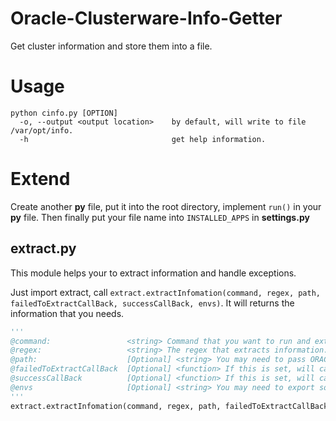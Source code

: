 # Oracle-Clusterware-Info-Getter
Get cluster information and store them into a file.

# Usage
```
python cinfo.py [OPTION]
  -o, --output <output location>    by default, will write to file /var/opt/info.
  -h                                get help information.
```

# Extend
Create another **py** file, put it into the root directory, implement `run()` in your **py** file. Then finally put your file name into `INSTALLED_APPS` in **settings.py**

## extract.py
This module helps your to extract information and handle exceptions.

Just import extract, call `extract.extractInfomation(command, regex, path, failedToExtractCallBack, successCallBack, envs)`. It will returns the information that you needs.
```python
'''
@command:                 <string> Command that you want to run and extract information from.
@regex:                   <string> The regex that extracts information.
@path:                    [Optional] <string> You may need to pass ORACLE_HOME if you didn't export it.
@failedToExtractCallBack  [Optional] <function> If this is set, will call this function. Unless it will exit with an error message.
@successCallBack          [Optional] <function> If this is set, will call this function and return the return value of this function.
@envs                     [Optional] <string> You may need to export some envs to run the command, then put them here or set them in settings.ENVIROMENTS.
'''
extract.extractInfomation(command, regex, path, failedToExtractCallBack, successCallBack, envs)
```
